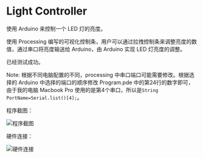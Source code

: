 Light Controller
================

使用 Arduino 来控制一个 LED 灯的亮度。

使用 Processing 编写的可视化控制条，用户可以通过拉拽控制条来调整亮度的数值，通过串口将亮度输送给 Arduino，由 Arduino 实现 LED 灯亮度的调整。

已经测试成功。

Note: 根据不同电脑配置的不同，processing 中串口端口可能需要修改。根据选择的 Arduino 中选择的端口的顺序修改 Program.pde 中的第24行的数字即可，由于我的电脑 Macbook Pro 使用的是第4个串口，所以是```String PortName=Serial.list()[4];```。

程序截图：

![程序截图](https://lh6.googleusercontent.com/-IHYJhlfZPoc/UixyaVzcbYI/AAAAAAAABIM/jEakPgrxBqA/s800/%25E5%25B1%258F%25E5%25B9%2595%25E5%25BF%25AB%25E7%2585%25A7%25202013-09-08%2520%25E4%25B8%258B%25E5%258D%25888.03.49.png)

硬件连接：

![硬件连接](https://lh6.googleusercontent.com/-agA7VbMa52g/UixyanVbgEI/AAAAAAAABIU/pfmOdBwHGrc/s640/%25E7%2585%25A7%25E7%2589%2587%252013-9-8%2520%25E4%25B8%258B%25E5%258D%25888%252001%252036.jpg)
